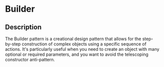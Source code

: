 # Builder

## Description

The Builder pattern is a creational design pattern that allows for the step-by-step construction of complex objects using a specific sequence of actions. It's particularly useful when you need to create an object with many optional or required parameters, and you want to avoid the telescoping constructor anti-pattern.